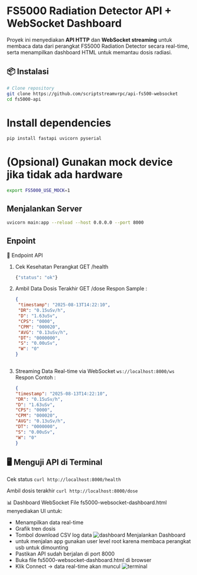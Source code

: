 # FS5000 Radiation Detector API + WebSocket Dashboard

Proyek ini menyediakan **API HTTP** dan **WebSocket streaming** untuk membaca data dari perangkat FS5000 Radiation Detector secara real-time, serta menampilkan dashboard HTML untuk memantau dosis radiasi.

## 📦 Instalasi

```bash
# Clone repository
git clone https://github.com/scriptstreamvrpc/api-fs500-websocket
cd fs5000-api
```
# Install dependencies
```bash 
pip install fastapi uvicorn pyserial
```

# (Opsional) Gunakan mock device jika tidak ada hardware
``` bash 
export FS5000_USE_MOCK=1
```
## Menjalankan Server
```bash 
uvicorn main:app --reload --host 0.0.0.0 --port 8000
```

## Enpoint 
🔌 Endpoint API
1. Cek Kesehatan Perangkat
    GET /health
    ```bash 
    {"status": "ok"}
    ```

2. Ambil Data Dosis Terakhir
   GET /dose
   Respon Sample : 
   ```json
   {
    "timestamp": "2025-08-13T14:22:10",
    "DR": "0.15uSv/h",
    "D": "1.63uSv",
    "CPS": "0000",
    "CPM": "000020",
    "AVG": "0.13uSv/h",
    "DT": "0000000",
    "S": "0.00uSv",
    "W": "0"
   }
  
3. Streaming Data Real-time via WebSocket
    `ws://localhost:8000/ws`
   Respon Contoh : 
    ```json
    {
    "timestamp": "2025-08-13T14:22:10",
    "DR": "0.15uSv/h",
    "D": "1.63uSv",
    "CPS": "0000",
    "CPM": "000020",
    "AVG": "0.13uSv/h",
    "DT": "0000000",
    "S": "0.00uSv",
    "W": "0"
    }
    
## 🖥 Menguji API di Terminal
Cek status
`curl http://localhost:8000/health`

Ambil dosis terakhir
`curl http://localhost:8000/dose`

📊 Dashboard WebSocket
File fs5000-websocket-dashboard.html menyediakan UI untuk:
- Menampilkan data real-time
- Grafik tren dosis
- Tombol download CSV log data
![dashboard](screenshot/dashboard.png)
Menjalankan Dashboard
- untuk menjalan app gunakan user level root karena membaca perangkat usb untuk dimounting
- Pastikan API sudah berjalan di port 8000
- Buka file fs5000-websocket-dashboard.html di browser
- Klik Connect → data real-time akan muncul
![terminal](screenshot/terminal.png)